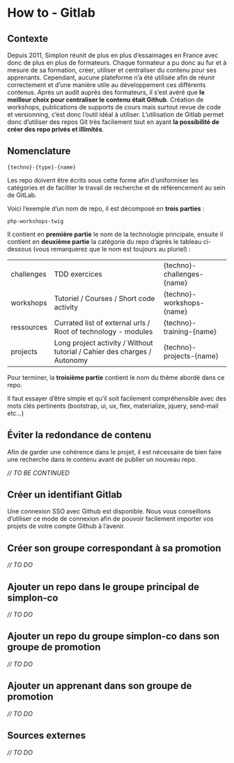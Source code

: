 # How to - Gitlab

## Contexte

Depuis 2011, Simplon réunit de plus en plus d’essaimages en France avec donc de plus en plus de formateurs. Chaque formateur a pu donc au fur et à mesure de sa formation, créer, utiliser et centraliser du contenu pour ses apprenants. Cependant, aucune plateforme n’a été utilisée afin de réunir correctement et d’une manière utile au développement ces différents contenus. Après un audit auprès des formateurs, il s’est avéré que **le meilleur choix pour centraliser le contenu était Github**. Création de workshops, publications de supports de cours mais surtout revue de code et versionning, c’est donc l’outil idéal à utiliser. L’utilisation de Gitlab permet donc d’utiliser des repos Git très facilement tout en ayant **la possibilité de créer des repo privés et illimités**.

## Nomenclature

`{techno}-{type}-{name}`

Les repo doivent être écrits sous cette forme afin d’uniformiser les catégories et de faciliter le travail de recherche et de référencement au sein de GitLab.

Voici l’exemple d’un nom de repo, il est décomposé en **trois parties** :

`php-workshops-twig`

Il contient en **première partie** le nom de la technologie principale, ensuite il contient en **deuxième partie** la catégorie du repo d’après le tableau ci-dessous (vous remarquerez que le nom est toujours au pluriel) :

<table>
  <tr>
    <td>challenges</td>
    <td>TDD exercices</td>
    <td>{techno}-challenges-{name}</td>
  </tr>
  <tr>
    <td>workshops</td>
    <td>Tutoriel / Courses / Short code activity</td>
    <td>{techno}-workshops-{name}</td>
  </tr>
  <tr>
    <td>ressources</td>
    <td>Currated list of external urls / Root of technology - modules</td>
    <td>{techno}-training-{name}</td>
  </tr>
  <tr>
    <td>projects</td>
    <td>Long project activity / Without tutorial / Cahier des charges / Autonomy</td>
    <td>{techno}-projects-{name}</td>
  </tr>
</table>


Pour terminer, la **troisième partie** contient le nom du thème abordé dans ce repo.

Il faut essayer d’être simple et qu’il soit facilement compréhensible avec des mots clés pertinents (bootstrap, ui, ux, flex, materialize, jquery, send-mail etc…)

## Éviter la redondance de contenu

Afin de garder une cohérence dans le projet, il est nécessaire de bien faire une recherche dans le contenu avant de publier un nouveau repo.

_// TO BE CONTINUED_

## Créer un identifiant Gitlab

Une connexion SSO avec Github est disponible. Nous vous conseillons d’utiliser ce mode de connexion afin de pouvoir facilement importer vos projets de votre compte Github à l’avenir.

## Créer son groupe correspondant à sa promotion

_// TO DO_

## Ajouter un repo dans le groupe principal de simplon-co

_// TO DO_

## Ajouter un repo du groupe simplon-co dans son groupe de promotion

_// TO DO_

## Ajouter un apprenant dans son groupe de promotion

_// TO DO_

## Sources externes

_// TO DO_
